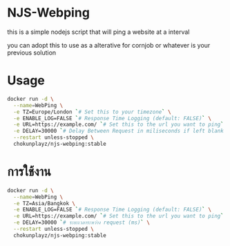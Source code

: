 # NJS-Webping

this is a simple nodejs script that will ping a website at a interval

you can adopt this to use as a alterative for cornjob or whatever is your previous solution

# Usage

```sh
docker run -d \
  --name=WebPing \
  -e TZ=Europe/London `# Set this to your timezone` \
  -e ENABLE_LOG=FALSE `# Response Time Logging (default: FALSE)` \
  -e URL=https://example.com/ `# Set this to the url you want to ping` \
  -e DELAY=30000 `# Delay Between Request in miliseconds if left blank will default to 1m` \
  --restart unless-stopped \
  chokunplayz/njs-webping:stable
```

# การใช้งาน

```sh
docker run -d \
  --name=WebPing \
  -e TZ=Asia/Bangkok \
  -e ENABLE_LOG=FALSE `# Response Time Logging (default: FALSE)` \
  -e URL=https://example.com/ `# Set this to the url you want to ping` \
  -e DELAY=30000 `# ระยะเวลาระหว่าง request (ms)` \
  --restart unless-stopped \
  chokunplayz/njs-webping:stable
```